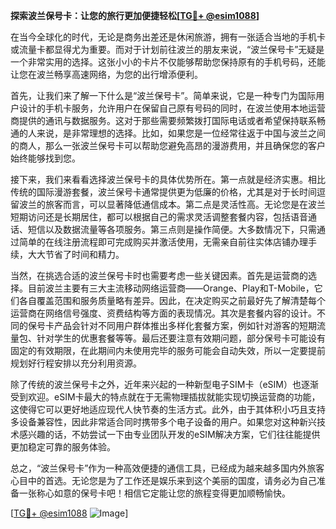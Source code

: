 **探索波兰保号卡：让您的旅行更加便捷轻松[[TG💪+ @esim1088](https://t.me/s/esim1088)]**

在当今全球化的时代，无论是商务出差还是休闲旅游，拥有一张适合当地的手机卡或流量卡都显得尤为重要。而对于计划前往波兰的朋友来说，“波兰保号卡”无疑是一个非常实用的选择。这张小小的卡片不仅能够帮助您保持原有的手机号码，还能让您在波兰畅享高速网络，为您的出行增添便利。

首先，让我们来了解一下什么是“波兰保号卡”。简单来说，它是一种专门为国际用户设计的手机卡服务，允许用户在保留自己原有号码的同时，在波兰使用本地运营商提供的通讯与数据服务。这对于那些需要频繁拨打国际电话或者希望保持联系畅通的人来说，是非常理想的选择。比如，如果您是一位经常往返于中国与波兰之间的商人，那么一张波兰保号卡可以帮助您避免高昂的漫游费用，并且确保您的客户始终能够找到您。

接下来，我们来看看选择波兰保号卡的具体优势所在。第一点就是经济实惠。相比传统的国际漫游套餐，波兰保号卡通常提供更为低廉的价格，尤其是对于长时间逗留波兰的旅客而言，可以显著降低通信成本。第二点是灵活性高。无论您是在波兰短期访问还是长期居住，都可以根据自己的需求灵活调整套餐内容，包括语音通话、短信以及数据流量等各项服务。第三点则是操作简便。大多数情况下，只需通过简单的在线注册流程即可完成购买并激活使用，无需亲自前往实体店铺办理手续，大大节省了时间和精力。

当然，在挑选合适的波兰保号卡时也需要考虑一些关键因素。首先是运营商的选择。目前波兰主要有三大主流移动网络运营商——Orange、Play和T-Mobile，它们各自覆盖范围和服务质量略有差异。因此，在决定购买之前最好先了解清楚每个运营商在网络信号强度、资费结构等方面的表现情况。其次是套餐内容的设计。不同的保号卡产品会针对不同用户群体推出多样化套餐方案，例如针对游客的短期流量包、针对学生的优惠套餐等等。最后还要注意有效期问题，部分保号卡可能设有固定的有效期限，在此期间内未使用完毕的服务可能会自动失效，所以一定要提前规划好行程安排以充分利用资源。

除了传统的波兰保号卡之外，近年来兴起的一种新型电子SIM卡（eSIM）也逐渐受到欢迎。eSIM卡最大的特点就在于无需物理插拔就能实现切换运营商的功能，这使得它可以更好地适应现代人快节奏的生活方式。此外，由于其体积小巧且支持多设备兼容性，因此非常适合同时携带多个电子设备的用户。如果您对这种新兴技术感兴趣的话，不妨尝试一下由专业团队开发的eSIM解决方案，它们往往能提供更加稳定可靠的服务体验。

总之，“波兰保号卡”作为一种高效便捷的通信工具，已经成为越来越多国内外旅客心目中的首选。无论您是为了工作还是娱乐来到这个美丽的国度，请务必为自己准备一张称心如意的保号卡吧！相信它定能让您的旅程变得更加顺畅愉快。

[[TG💪+ @esim1088](https://t.me/s/esim1088) ![Image](https://i.postimg.cc/4NQfJmqS/Snipaste-2025-05-13-00-14-12.png)]